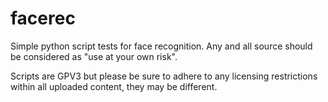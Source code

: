 # facerec
Simple python script tests for face recognition.
Any and all source should be considered as "use at your own risk".

Scripts are GPV3 but please be sure to adhere to any licensing restrictions within all uploaded content, they may be different.

